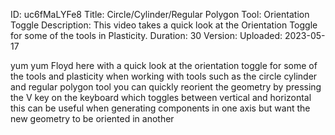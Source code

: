 ID: uc6fMaLYFe8
Title: Circle/Cylinder/Regular Polygon Tool: Orientation Toggle
Description: This video takes a quick look at the Orientation Toggle for some of the tools in Plasticity.
Duration: 30
Version: 
Uploaded: 2023-05-17

yum yum Floyd here with a quick look at
the orientation toggle for some of the
tools and plasticity when working with
tools such as the circle cylinder and
regular polygon tool you can quickly
reorient the geometry by pressing the V
key on the keyboard which toggles
between vertical and horizontal this can
be useful when generating components in
one axis but want the new geometry to be
oriented in another